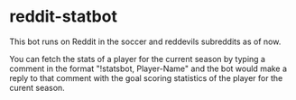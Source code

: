 # reddit-statbot

This bot runs on Reddit in the soccer and reddevils subreddits as of now.

You can fetch the stats of a player for the current season by typing a comment in the format "!statsbot, Player-Name" and the bot would make a reply to that comment with the goal scoring statistics of the player for the curent season.
